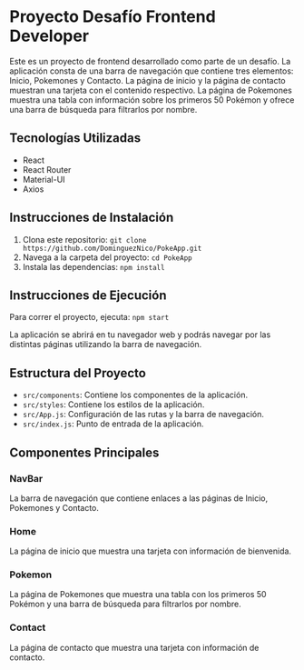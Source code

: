 # Proyecto Desafío Frontend Developer

Este es un proyecto de frontend desarrollado como parte de un desafío. La aplicación consta de una barra de navegación que contiene tres elementos: Inicio, Pokemones y Contacto. La página de inicio y la página de contacto muestran una tarjeta con el contenido respectivo. La página de Pokemones muestra una tabla con información sobre los primeros 50 Pokémon y ofrece una barra de búsqueda para filtrarlos por nombre.

## Tecnologías Utilizadas

- React
- React Router
- Material-UI
- Axios

## Instrucciones de Instalación

1. Clona este repositorio: `git clone https://github.com/DominguezNico/PokeApp.git`
2. Navega a la carpeta del proyecto: `cd PokeApp`
3. Instala las dependencias: `npm install`

## Instrucciones de Ejecución

Para correr el proyecto, ejecuta: `npm start`

La aplicación se abrirá en tu navegador web y podrás navegar por las distintas páginas utilizando la barra de navegación.

## Estructura del Proyecto

- `src/components`: Contiene los componentes de la aplicación.
- `src/styles`: Contiene los estilos de la aplicación.
- `src/App.js`: Configuración de las rutas y la barra de navegación.
- `src/index.js`: Punto de entrada de la aplicación.

## Componentes Principales

### NavBar

La barra de navegación que contiene enlaces a las páginas de Inicio, Pokemones y Contacto.

### Home

La página de inicio que muestra una tarjeta con información de bienvenida.

### Pokemon

La página de Pokemones que muestra una tabla con los primeros 50 Pokémon y una barra de búsqueda para filtrarlos por nombre.

### Contact

La página de contacto que muestra una tarjeta con información de contacto.

